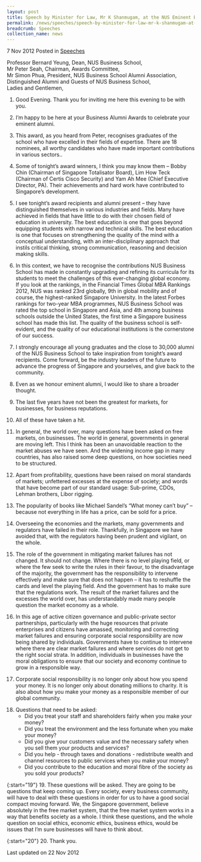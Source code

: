 ```yaml
---
layout: post
title: Speech by Minister for Law, Mr K Shanmugam, at the NUS Eminent Business Alumni Awards 2012
permalink: /news/speeches/speech-by-minister-for-law-mr-k-shanmugam-at-the-nus-eminent-business-alumni-awards-2012
breadcrumb: Speeches
collection_name: news
---
```


7 Nov 2012 Posted in [Speeches](/news/speeches)

Professor Bernard Yeung, Dean, NUS Business School,  
Mr Peter Seah, Chairman, Awards Committee,  
Mr Simon Phua, President, NUS Business School Alumni Association,  
Distinguished Alumni and Guests of NUS Business School,  
Ladies and Gentlemen,  

1. Good Evening. Thank you for inviting me here this evening to be with you.

2. I’m happy to be here at your Business Alumni Awards to celebrate your eminent alumni.

3. This award, as you heard from Peter, recognises graduates of the school who have excelled in their fields of expertise. There are 18 nominees, all worthy candidates who have made important contributions in various sectors..

4. Some of tonight’s award winners, I think you may know them – Bobby Chin (Chairman of Singapore Totalisator Board), Lim How Teck (Chairman of Certis Cisco Security) and Yam Ah Mee (Chief Executive Director, PA). Their achievements and hard work have contributed to Singapore’s development.

5. I see tonight’s award recipients and alumni present – they have distinguished themselves in various industries and fields. Many have achieved in fields that have little to do with their chosen field of education in university. The best education is one that goes beyond equipping students with narrow and technical skills. The best education is one that focuses on strengthening the quality of the mind with a conceptual understanding, with an inter-disciplinary approach that instils critical thinking, strong communication, reasoning and decision making skills.

6. In this context, we have to recognise the contributions NUS Business School has made in constantly upgrading and refining its curricula for its students to meet the challenges of this ever-changing global economy. If you look at the rankings, in the Financial Times Global MBA Rankings 2012, NUS was ranked 23rd globally, 9th in global mobility and of course, the highest-ranked Singapore University. In the latest Forbes rankings for two-year MBA programmes, NUS Business School was rated the top school in Singapore and Asia, and 4th among business schools outside the United States, the first time a Singapore business school has made this list. The quality of the business school is self-evident, and the quality of our educational institutions is the cornerstone of our success.

7. I strongly encourage all young graduates and the close to 30,000 alumni of the NUS Business School to take inspiration from tonight’s award recipients. Come forward, be the industry leaders of the future to advance the progress of Singapore and yourselves, and give back to the community.

8. Even as we honour eminent alumni, I would like to share a broader thought.

9. The last five years have not been the greatest for markets, for businesses, for business reputations.

10. All of these have taken a hit.

11. In general, the world over, many questions have been asked on free markets, on businesses. The world in general, governments in general are moving left. This I think has been an unavoidable reaction to the market abuses we have seen. And the widening income gap in many countries, has also raised some deep questions, on how societies need to be structured.

12. Apart from profitability, questions have been raised on moral standards of markets; unfettered excesses at the expense of society; and words that have become part of our standard usage: Sub-prime, CDOs, Lehman brothers, Libor rigging.

13. The popularity of books like Michael Sandel’s “What money can’t buy” – because not everything in life has a price, can be sold for a price.

14. Overseeing the economies and the markets, many governments and regulators have failed in their role. Thankfully, in Singapore we have avoided that, with the regulators having been prudent and vigilant, on the whole.

15. The role of the government in mitigating market failures has not changed. It should not change. Where there is no level playing field, or where the few  seek to write the rules in their favour,  to the disadvantage of the majority, the government has the  responsibility to intervene effectively and make sure that does not happen – it has to reshuffle the cards and level the playing field. And the government has to make sure that the regulations work. The result of the market failures and the excesses the world over, has understandably made many people question the market economy as a whole.

16. In this age of active citizen governance and public-private sector partnerships, particularly with the huge resources that private enterprises and citizens have amassed, monitoring and correcting market failures and ensuring corporate social responsibility are now being shared by individuals. Governments have to continue to intervene where there are clear market failures and where services do not get to the right social strata. In addition, individuals in businesses have the moral obligations to ensure that our society and economy continue to grow in a responsible way.

17. Corporate social responsibility is no longer only about how you spend your money. It is no longer only about donating millions to charity. It is also about how you make your money as a responsible member of our global community.

<ol start="18">
<li>  Questions that need to be asked: 

<ul>
<li>Did you treat your staff and shareholders fairly when you make your money? </li>
<li>Did you treat the environment and the less fortunate when you make your money? </li>
<li>Did you give your customers value and the necessary safety when you sell them your products and services? </li>
<li>Did you help - through taxes and donations - redistribute wealth and channel resources to public services when you make your money? </li>
<li>Did you contribute to the education and moral fibre of the society as you sold your products? </li>
</ul>
</li>
</ol>

{:start="19"}
19. These questions will be asked. They are going to be questions that keep coming up. Every society, every business community, will have to deal with these questions in order for us to have a good social compact moving forward. We, the Singapore government, believe absolutely in the free market system, that the free market system works in a way that benefits society as a whole. I think these questions, and the whole question on social ethics, economic ethics, business ethics, would be issues that I’m sure businesses will have to think about.

{:start="20"}
20. Thank you.



<p class="right-side-updated">Last updated on 22 Nov 2012</p> 
